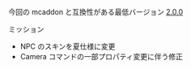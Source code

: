 今回の mcaddon と互換性がある最低バージョン
[2.0.0](https://github.com/AKHstudio/informant_distribution/releases/tag/2.0.0)

ミッション

-   NPC のスキンを夏仕様に変更
-   Camera コマンドの一部プロパティ変更に伴う修正
